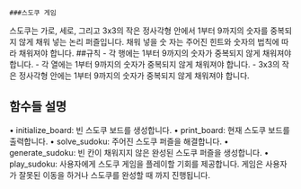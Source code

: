     ###스도쿠 게임
스도쿠는 가로, 세로, 그리고 3x3의 작은 정사각형 안에서 1부터 9까지의 숫자를 중복되지 않게 채워 넣는 논리 퍼즐입니다. 채워 넣을 숫 자는 주어진 힌트와 숫자의 법칙에 따라 채워져야 합니다.
##규칙
    - 각 행에는 1부터 9까지의 숫자가 중복되지 않게 채워져야 합니다.
    - 각 열에는 1부터 9까지의 숫자가 중복되지 않게 채워져야 합니다.
    - 3x3의 작은 정사각형 안에는 1부터 9까지의 숫자가 중복되지 않게 채워져야 합니다.
  ## 함수들 설명
• initialize_board: 빈 스도쿠 보드를 생성합니다.
• print_board: 현재 스도쿠 보드를 출력합니다.
• solve_sudoku: 주어진 스도쿠 퍼즐을 해결합니다.
• generate_sudoku: 빈 칸이 채워지지 않은 완성된 스도쿠 퍼즐을 생성합니다.
• play_sudoku: 사용자에게 스도쿠 게임을 플레이할 기회를 제공합니다. 게임은 사용자가 잘못된 이동을 하거나 스도쿠를 완성할 때 까지 진행됩니다.
